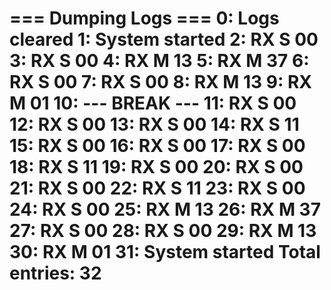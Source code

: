 === Dumping Logs ===
0: Logs cleared
1: System started
2: RX S 00
3: RX S 00
4: RX M 13
5: RX M 37
6: RX S 00
7: RX S 00
8: RX M 13
9: RX M 01
10: --- BREAK ---
11: RX S 00
12: RX S 00
13: RX S 00
14: RX S 11
15: RX S 00
16: RX S 00
17: RX S 00
18: RX S 11
19: RX S 00
20: RX S 00
21: RX S 00
22: RX S 11
23: RX S 00
24: RX S 00
25: RX M 13
26: RX M 37
27: RX S 00
28: RX S 00
29: RX M 13
30: RX M 01
31: System started
Total entries: 32
==================
